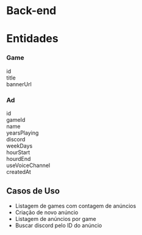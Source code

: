 # Back-end

# Entidades

### Game

id <br>
title <br>
bannerUrl

### Ad

id <br>
gameId <br>
name <br>
yearsPlaying <br>
discord <br>
weekDays <br>
hourStart <br>
hourdEnd <br>
useVoiceChannel <br>
createdAt 

## Casos de Uso

- Listagem de games com contagem de anúncios
- Criação de novo anúncio
- Listagem de anúncios por game
- Buscar discord pelo ID do anúncio
